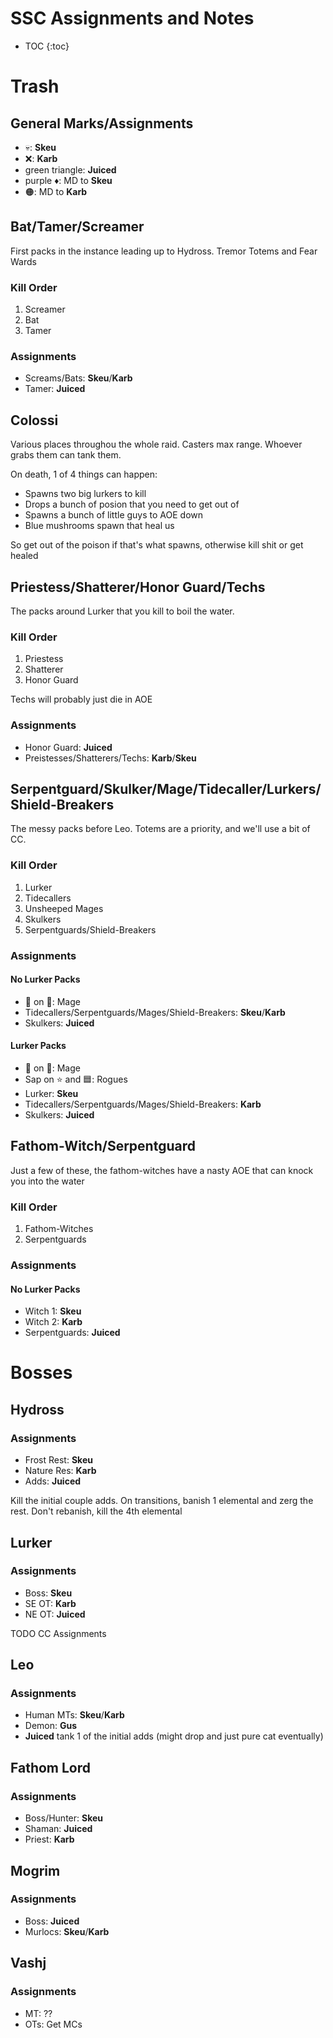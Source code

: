 # SSC Assignments and Notes
* TOC
{:toc}

# Trash
## General Marks/Assignments
- 💀: **Skeu**
- ❌: **Karb**
- green triangle:  **Juiced**
- purple ♦️: MD to **Skeu**
- 🟠: MD to **Karb**

## Bat/Tamer/Screamer
First packs in the instance leading up to Hydross.
Tremor Totems and Fear Wards

### Kill Order
1. Screamer
2. Bat
3. Tamer

### Assignments
- Screams/Bats: **Skeu**/**Karb**
- Tamer:  **Juiced**

## Colossi
Various places throughou the whole raid.
Casters max range.
Whoever grabs them can tank them.

On death, 1 of 4 things can happen:
- Spawns two big lurkers to kill
- Drops a bunch of posion that you need to get out of
- Spawns a bunch of little guys to AOE down
- Blue mushrooms spawn that heal us

So get out of the poison if that's what spawns, otherwise kill shit or get healed

## Priestess/Shatterer/Honor Guard/Techs
The packs around Lurker that you kill to boil the water.

### Kill Order
1. Priestess
2. Shatterer
3. Honor Guard

Techs will probably just die in AOE

### Assignments
- Honor Guard:  **Juiced**
- Preistesses/Shatterers/Techs: **Karb**/**Skeu**

## Serpentguard/Skulker/Mage/Tidecaller/Lurkers/Shield-Breakers
The messy packs before Leo. Totems are a priority, and we'll use a bit of CC.

### Kill Order
1. Lurker
1. Tidecallers
2. Unsheeped Mages
3. Skulkers
4. Serpentguards/Shield-Breakers

### Assignments
#### No Lurker Packs
- 🐑 on 🌙: Mage
- Tidecallers/Serpentguards/Mages/Shield-Breakers: **Skeu**/**Karb**
- Skulkers:  **Juiced**

#### Lurker Packs
- 🐑 on 🌙: Mage
- Sap on ⭐ and 🟦: Rogues
- Lurker: **Skeu**
- Tidecallers/Serpentguards/Mages/Shield-Breakers: **Karb**
- Skulkers:  **Juiced**

## Fathom-Witch/Serpentguard
Just a few of these, the fathom-witches have a nasty AOE that can knock you into the water

### Kill Order
1. Fathom-Witches
2. Serpentguards

### Assignments
#### No Lurker Packs
- Witch 1: **Skeu**
- Witch 2: **Karb**
- Serpentguards:  **Juiced**

# Bosses
## Hydross
### Assignments
- Frost Rest: **Skeu**
- Nature Res: **Karb**
- Adds:  **Juiced**

Kill the initial couple adds.
On transitions, banish 1 elemental and zerg the rest.
Don't rebanish, kill the 4th elemental

## Lurker
### Assignments
- Boss: **Skeu**
- SE OT: **Karb**
- NE OT:  **Juiced**

TODO CC Assignments

## Leo
### Assignments
- Human MTs: **Skeu**/**Karb**
- Demon: **Gus**
-  **Juiced** tank 1 of the initial adds (might drop and just pure cat eventually)

## Fathom Lord
### Assignments
- Boss/Hunter: **Skeu**
- Shaman:  **Juiced**
- Priest: **Karb**

## Mogrim
### Assignments
- Boss: **Juiced**
- Murlocs: **Skeu**/**Karb**

## Vashj
### Assignments
- MT: ??
- OTs: Get MCs
